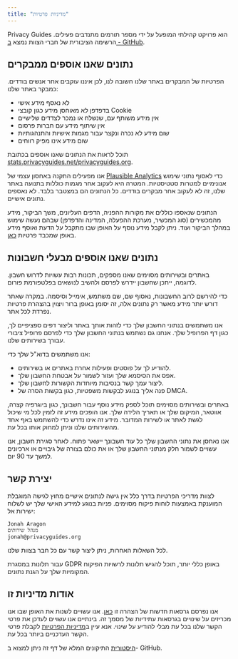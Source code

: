 ```yaml
---
title: "מדיניות פרטיות"
---
```


Privacy Guides הוא פרויקט קהילתי המופעל על ידי מספר תורמים מתנדבים פעילים. הרשימה הציבורית של חברי הצוות נמצא [ב - GitHub](https://github.com/orgs/privacyguides/people).

## נתונים שאנו אוספים ממבקרים

הפרטיות של המבקרים באתר שלנו חשובה לנו, לכן איננו עוקבים אחר אנשים בודדים. כמבקר באתר שלנו:

- לא נאסף מידע אישי
- בדפדפן לא מאוחסן מידע כגון קובצי Cookie
- אין מידע משותף עם, שנשלח או נמכר לצדדים שלישיים
- אין שיתוף מידע עם חברות פרסום
- שום מידע לא נכרה ונקצר עבור מגמות אישיות והתנהגותיות
- שום מידע אינו מפיק רווחים

תוכל לראות את הנתונים שאנו אוספים בכתובת [stats.privacyguides.net/privacyguides.org](https://stats.privacyguides.net/privacyguides.org).

אנו מפעילים התקנה באחסון עצמי של [Plausible Analytics](https://plausible.io) כדי לאסוף נתוני שימוש אנונימיים למטרות סטטיסטיות. המטרה היא לעקוב אחר מגמות כוללות בתנועה באתר שלנו, זה לא לעקוב אחר מבקרים בודדים. כל הנתונים הם במצטבר בלבד. לא נאספים נתונים אישיים.

הנתונים שנאספו כוללים את מקורות ההפניה, הדפים העליונים, משך הביקור, מידע מהמכשירים (סוג המכשיר, מערכת ההפעלה, המדינה והדפדפן) שבהם נעשה שימוש במהלך הביקור ועוד. ניתן לקבל מידע נוסף על האופן שבו מתקבל על הדעת ואוסף מידע באופן שמכבד פרטיות [כאן](https://plausible.io/data-policy).

## נתונים שאנו אוספים מבעלי חשבונות

באתרים ובשירותים מסוימים שאנו מספקים, תכונות רבות עשויות לדרוש חשבון. לדוגמה, ייתכן שחשבון יידרש לפרסם ולהשיב לנושאים בפלטפורמת פורום.

כדי להירשם לרוב החשבונות, נאסוף שם, שם משתמש, אימייל וסיסמה. במקרה שאתר דורש יותר מידע מאשר רק נתונים אלה, זה יסומן באופן ברור ויצוין בהצהרת פרטיות נפרדת לכל אתר.

אנו משתמשים בנתוני החשבון שלך כדי לזהות אותך באתר וליצור דפים ספציפיים לך, כגון דף הפרופיל שלך. אנחנו גם נשתמש בנתוני החשבון שלך כדי לפרסם פרופיל ציבורי עבורך בשירותים שלנו.

אנו משתמשים בדוא"ל שלך כדי:

- להודיע לך על פוסטים ופעילות אחרת באתרים או בשירותים.
- אפס את הסיסמא שלך ועזור לשמור על אבטחת החשבון שלך.
- ליצור עמך קשר בנסיבות מיוחדות הקשורות לחשבון שלך.
- פנה אליך בנוגע לבקשות משפטיות, כגון בקשות הסרה של DMCA.

באתרים ובשירותים מסוימים תוכל לספק מידע נוסף עבור חשבונך, כגון ביוגרפיה קצרה, אווטאר, המיקום שלך או תאריך הלידה שלך. אנו הופכים מידע זה לזמין לכל מי שיכול לגשת לאתר או לשירות המדובר. מידע זה אינו נדרש כדי להשתמש באף אחד מהשירותים שלנו וניתן למחוק אותו בכל עת.

אנו נאחסן את נתוני החשבון שלך כל עוד חשבונך יישאר פתוח. לאחר סגירת חשבון, אנו עשויים לשמור חלק מנתוני החשבון שלך או את כולם בצורה של גיבויים או ארכיונים למשך עד 90 יום.

## יצירת קשר

לצוות מדריכי הפרטיות בדרך כלל אין גישה לנתונים אישיים מחוץ לגישה המוגבלת המוענקת באמצעות לוחות פיקוח מסוימים. פניות בנוגע למידע האישי שלך יש לשלוח ישירות אל:

```
Jonah Aragon
מנהל שירותים
jonah@privacyguides.org
```

לכל השאלות האחרות, ניתן ליצור קשר עם כל חבר בצוות שלנו.

עבור תלונות במסגרת GDPR באופן כללי יותר, תוכל להגיש תלונות לרשויות הפיקוח המקומיות שלך על הגנת נתונים.

## אודות מדיניות זו

אנו נפרסם גרסאות חדשות של הצהרה זו [כאן](privacy-policy.en.md). אנו עשויים לשנות את האופן שבו אנו מכריזים על שינויים בגרסאות עתידיות של מסמך זה. בינתיים אנו עשויים לעדכן את פרטי הקשר שלנו בכל עת מבלי להודיע על שינוי. אנא עיין ב[מדיניות הפרטיות](privacy-policy.en.md) לקבלת פרטי הקשר העדכניים ביותר בכל עת.

[ היסטורית](https://github.com/privacyguides/privacyguides.org/commits/main/docs/about/privacy-policy.en.md) התיקונים המלא של דף זה ניתן למצוא ב- GitHub.
